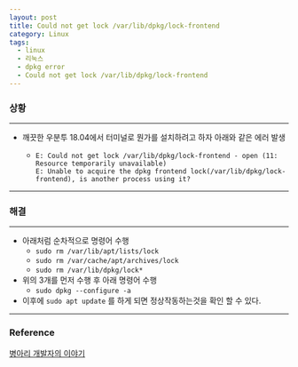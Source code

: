 ```yaml
---
layout: post
title: Could not get lock /var/lib/dpkg/lock-frontend
category: Linux
tags:
  - linux
  - 리눅스
  - dpkg error
  - Could not get lock /var/lib/dpkg/lock-frontend
---
```






### 상황

---

- 깨끗한 우분투 18.04에서 터미널로 뭔가를 설치하려고 하자 아래와 같은 에러 발생
  - ```
    E: Could not get lock /var/lib/dpkg/lock-frontend - open (11: Resource temporarily unavailable)
    E: Unable to acquire the dpkg frontend lock(/var/lib/dpkg/lock-frontend), is another process using it?
    ```

---



### 해결

---

- 아래처럼 순차적으로 명령어 수행
  - `sudo rm /var/lib/apt/lists/lock`
  - `sudo rm /var/cache/apt/archives/lock`
  - `sudo rm /var/lib/dpkg/lock*`
- 위의 3개를 먼저 수행 후 아래 명령어 수행
  - `sudo dpkg --configure -a`
- 이후에 `sudo apt update` 를 하게 되면 정상작동하는것을 확인 할 수 있다.



---

### Reference

[병아리 개발자의 이야기](https://kgu0724.tistory.com/71)

